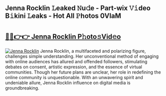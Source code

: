 ## Jenna Rocklin 𝙻eaked 𝙽u𝚍e - Part-wix 𝚅𝚒deo B𝚒kini 𝙻eaks - Hot All 𝙿hotos 0VIaM

# <h2><a href="http://ld5t4p.urlbe.top/?page=Jenna+Rocklin">🔗🔗👉👉 Jenna Rocklin P𝚑oto𝚜Vid𝚎o</a></h2>

[![Jenna Rocklin](https://i.imgur.com/eBuTRDB.gif)](http://ld5t4p.urlbe.top/?page=Jenna+Rocklin)
Jenna Rocklin, a multifaceted and polarizing figure, challenges simple understanding. Her unconventional method of engaging with online audiences has allured and offended followers, stimulating debates on consent, artistic expression, and the essence of virtual communities. Though her future plans are unclear, her role in redefining the online community is unquestionable. With an unwavering spirit and undeniable allure, Jenna Rocklin influence on digital media is groundbreaking.
